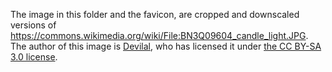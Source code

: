 The image in this folder and the favicon, are cropped and downscaled versions of <https://commons.wikimedia.org/wiki/File:BN3Q09604_candle_light.JPG>. The author of this image is [Devilal](https://commons.wikimedia.org/wiki/User:Devilal), who has licensed it under [the CC BY-SA 3.0 license](https://creativecommons.org/licenses/by-sa/3.0/deed.en).
